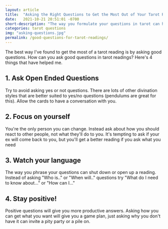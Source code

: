 ```yaml
---
layout: article
title:  "Asking the Right Questions to Get the Most Out of Your Tarot Reading"
date:   2021-10-21 20:51:01 -0700
short-description: "The way you formulate your questions in tarot can have a big effect on the answers you get."
categories: tarot questions
img: "asking-questions.jpg"
permalink: /good-questions-for-tarot-readings/
---
```


The best way I've found to get the most of a tarot reading is by asking good questions. How can you ask good questions in tarot readings? Here's 4 things that have helped me.

## 1. Ask Open Ended Questions
Try to avoid asking yes or not questions. There are lots of other divination styles that are better suited to yes/no questions (pendulums are great for this). Allow the cards to have a conversation with you.

## 2. Focus on yourself
You're the only person you can change. Instead ask about how you should react to other people, not what they'll do to you. It's tempting to ask if your ex will come back to you, but you'll get a better reading if you ask what you need

## 3. Watch your language
The way you phrase your questions can shut down or open up a reading. Instead of asking "Who is.." or "When will.." questions try "What do I need to know about..." or "How can I..."

## 4. Stay positive!
Positive questions will give you more productive answers. Asking how you can get what you want will give you a game plan, just asking why you don't have it can invite a pity party or a pile on.
